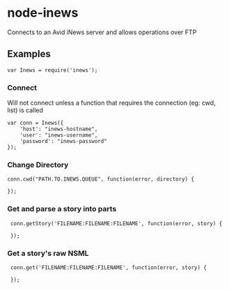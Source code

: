 # node-inews #
Connects to an Avid iNews server and allows operations over FTP

## Examples ##

	var Inews = require('inews');

### Connect ###
Will not connect unless a function that requires the connection (eg: cwd, list) is called

	var conn = Inews({
		'host': "inews-hostname",
		'user': "inews-username",
		'password': "inews-password"
	});

### Change Directory ###

	conn.cwd("PATH.TO.INEWS.QUEUE", function(error, directory) {

	});

### Get and parse a story into parts ###

	 conn.getStory('FILENAME:FILENAME:FILENAME', function(error, story) {
	 
	 });
	 
### Get a story's raw NSML ###

	 conn.get('FILENAME:FILENAME:FILENAME', function(error, story) {
	 
	 });
